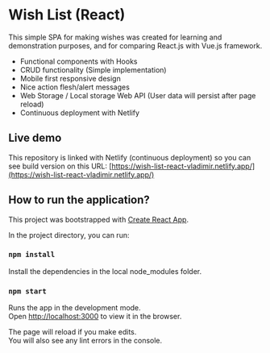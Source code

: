 # Wish List (React)

This simple SPA for making wishes was created for learning and demonstration purposes, and for comparing React.js with Vue.js framework.

- Functional components with Hooks
- CRUD functionality (Simple implementation)
- Mobile first responsive design
- Nice action flesh/alert messages
- Web Storage / Local storage Web API (User data will persist after page reload)
- Continuous deployment with Netlify

## Live demo

This repository is linked with Netlify (continuous deployment) so you can see build version on this URL: [https://wish-list-react-vladimir.netlify.app/](https://wish-list-react-vladimir.netlify.app/)

## How to run the application?

This project was bootstrapped with [Create React App](https://github.com/facebook/create-react-app).

In the project directory, you can run:

### `npm install`

Install the dependencies in the local node_modules folder.

### `npm start`

Runs the app in the development mode.\
Open [http://localhost:3000](http://localhost:3000) to view it in the browser.

The page will reload if you make edits.\
You will also see any lint errors in the console.
